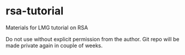 # rsa-tutorial
 Materials for LMG tutorial on RSA 
 
 Do not use without explicit permission from the author. 
 Git repo will be made private again in couple of weeks. 
